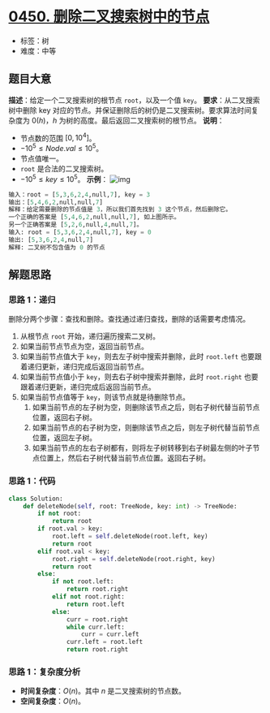 # [0450. 删除二叉搜索树中的节点](https://leetcode.cn/problems/delete-node-in-a-bst/)
- 标签：树
- 难度：中等
## 题目大意
**描述**：给定一个二叉搜索树的根节点 `root`，以及一个值 `key`。
**要求**：从二叉搜索树中删除 key 对应的节点。并保证删除后的树仍是二叉搜索树。要求算法时间复杂度为 $0(h)$，$h$ 为树的高度。最后返回二叉搜索树的根节点。
**说明**：
- 节点数的范围 $[0, 10^4]$。
- $-10^5 \le Node.val \le 10^5$。
- 节点值唯一。
- `root` 是合法的二叉搜索树。
- $-10^5 \le key \le 10^5$。
**示例**：
![img](https://assets.leetcode.com/uploads/2020/09/04/del_node_1.jpg)
```python
输入：root = [5,3,6,2,4,null,7], key = 3
输出：[5,4,6,2,null,null,7]
解释：给定需要删除的节点值是 3，所以我们首先找到 3 这个节点，然后删除它。
一个正确的答案是 [5,4,6,2,null,null,7], 如上图所示。
另一个正确答案是 [5,2,6,null,4,null,7]。
输入: root = [5,3,6,2,4,null,7], key = 0
输出: [5,3,6,2,4,null,7]
解释: 二叉树不包含值为 0 的节点
```
## 解题思路
### 思路 1：递归
删除分两个步骤：查找和删除。查找通过递归查找，删除的话需要考虑情况。
1.  从根节点 `root` 开始，递归遍历搜索二叉树。
   1. 如果当前节点节点为空，返回当前节点。
   2. 如果当前节点值大于 `key`，则去左子树中搜索并删除，此时 `root.left` 也要跟着递归更新，递归完成后返回当前节点。
   3. 如果当前节点值小于 `key`，则去右子树中搜索并删除，此时 `root.right` 也要跟着递归更新，递归完成后返回当前节点。
   4. 如果当前节点值等于 `key`，则该节点就是待删除节点。
      1. 如果当前节点的左子树为空，则删除该节点之后，则右子树代替当前节点位置，返回右子树。
      2. 如果当前节点的右子树为空，则删除该节点之后，则左子树代替当前节点位置，返回左子树。
      3. 如果当前节点的左右子树都有，则将左子树转移到右子树最左侧的叶子节点位置上，然后右子树代替当前节点位置。返回右子树。
### 思路 1：代码
```python
class Solution:
    def deleteNode(self, root: TreeNode, key: int) -> TreeNode:
        if not root:
            return root
        if root.val > key:
            root.left = self.deleteNode(root.left, key)
            return root
        elif root.val < key:
            root.right = self.deleteNode(root.right, key)
            return root
        else:
            if not root.left:
                return root.right
            elif not root.right:
                return root.left
            else:
                curr = root.right
                while curr.left:
                    curr = curr.left
                curr.left = root.left
                return root.right
```
### 思路 1：复杂度分析
- **时间复杂度**：$O(n)$。其中 $n$ 是二叉搜索树的节点数。
- **空间复杂度**：$O(n)$。
